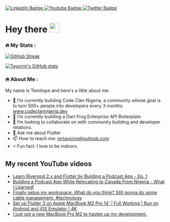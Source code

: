 

<div id="badges">
  <a href="https://www.linkedin.com/in/tayormi/">
    <img src="https://img.shields.io/badge/LinkedIn-blue?style=for-the-badge&logo=linkedin&logoColor=white" alt="LinkedIn Badge"/>
  </a>
  <a href="https://www.youtube.com/temicodes">
    <img src="https://img.shields.io/badge/YouTube-red?style=for-the-badge&logo=youtube&logoColor=white" alt="Youtube Badge"/>
  </a>
  <a href="https://twitter.com/olu_tayormi">
    <img src="https://img.shields.io/badge/Twitter-blue?style=for-the-badge&logo=twitter&logoColor=white" alt="Twitter Badge"/>
  </a>
</div>

<h1>
  Hey there
  <img src="https://media.giphy.com/media/hvRJCLFzcasrR4ia7z/giphy.gif" width="30px"/>
</h1>

### :fire: My Stats :
[![GitHub Streak](http://github-readme-streak-stats.herokuapp.com?user=tayormi&theme=dark&hide_border=true)](https://git.io/streak-stats)

[![Tayormi's GitHub stats](https://github-readme-stats.vercel.app/api?username=tayormi&count_private=true&theme=radical&hide_border=true)](https://github.com/anuraghazra/github-readme-stats)

### :fire: About Me :
My name is Temitope and here's a little about me.

- 🔭 I’m currently building Code Clan Nigeria, a community whose goal is to turn 500+ people into developers every 3 months. www.codeclannigeria.dev
- 🌱 I’m currently building a Dart Frog Enterprise API Boilerplate
- 👯 I’m looking to collaborate on with community building and developer relations.
- 💬 Ask me about Flutter
- 📫 How to reach me: mrtayormi@outlook.com
- ⚡ Fun fact: I love to be indoors.

## My recent YouTube videos
<!-- BLOG-POST-LIST:START -->
- [Learn Riverpod 2.x and Flutter by Building a Podcast App - Ep. 1](https://www.youtube.com/watch?v=TD1J7yZmzJM)
- [Building a Podcast App While Relocating to Canada From Nigeria - What I Learned!](https://www.youtube.com/watch?v=5gj1GxReC-g)
- [Finally setup my workspace. What do you think? Still gonna do some cable management. #technology](https://www.youtube.com/watch?v=GQ22lkQ38QY)
- [Set up Flutter 3 on Apple MacBook M2 Pro 14&#39; | Full Working | Run on Android and iOS Emulator | 4K](https://www.youtube.com/watch?v=FxWyTmktgTo)
- [I just got a new MacBook Pro M2 to hasten up my development.](https://www.youtube.com/watch?v=4f614ene7Go)
<!-- BLOG-POST-LIST:END -->
